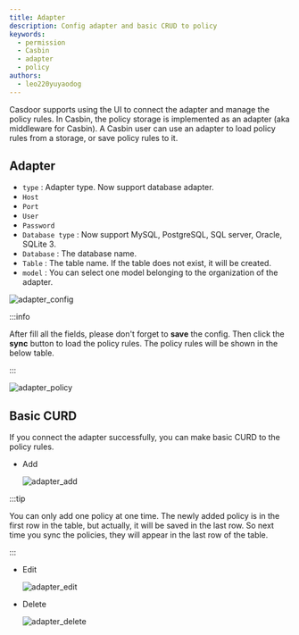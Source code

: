 ```yaml
---
title: Adapter
description: Config adapter and basic CRUD to policy
keywords:
  - permission
  - Casbin
  - adapter
  - policy
authors:
  - leo220yuyaodog
---
```


Casdoor supports using the UI to connect the adapter and manage the policy rules. In Casbin, the policy storage is implemented as an adapter (aka middleware for Casbin). A Casbin user can use an adapter to load policy rules from a storage, or save policy rules to it.

## Adapter

- `type` : Adapter type. Now support database adapter.
- `Host`
- `Port`
- `User`
- `Password`
- `Database type` : Now support MySQL, PostgreSQL, SQL server, Oracle, SQLite 3.
- `Database` : The database name.
- `Table` : The table name. If the table does not exist, it will be created.
- `model` : You can select one model belonging to the organization of the adapter.

![adapter_config](/img/permission/adapter/adapter_config.png)

:::info

After fill all the fields, please don't forget to **save** the config. Then click the **sync** button to load the policy rules. The policy rules will be shown in the below table.

:::

![adapter_policy](/img/permission/adapter/adapter_policy.png)

## Basic CURD

If you connect the adapter successfully, you can make basic CURD to the policy rules.

- Add

  ![adapter_add](/img/permission/adapter/add.gif)

:::tip

You can only add one policy at one time. The newly added policy is in the first row in the table, but actually, it will be saved in the last row. So next time you sync the policies, they will appear in the last row of the table.

:::

- Edit

  ![adapter_edit](/img/permission/adapter/edit.gif)

- Delete

  ![adapter_delete](/img/permission/adapter/delete.gif)

